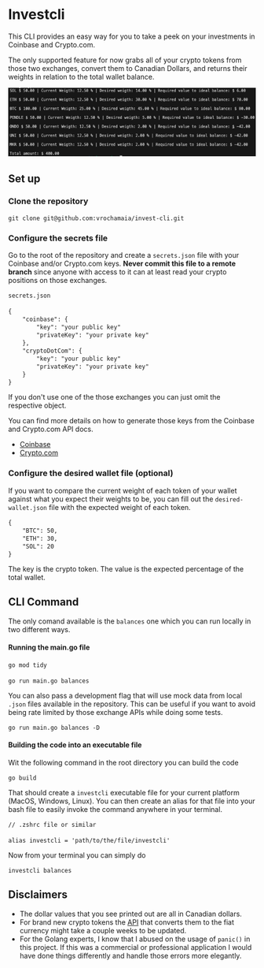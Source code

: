 # Investcli

This CLI provides an easy way for you to take a peek on your investments in Coinbase and Crypto.com.

The only supported feature for now grabs all of your crypto tokens from those two exchanges, convert them to Canadian Dollars, and returns their weights in relation to the total wallet balance.

![Command Output Screenshot](./command-output.png)

## Set up

### Clone the repository

```
git clone git@github.com:vrochamaia/invest-cli.git
```

### Configure the secrets file

Go to the root of the repository and create a `secrets.json` file with your Coinbase and/or Crypto.com keys. **Never commit this file to a remote branch** since anyone with access to it can at least read your crypto positions on those exchanges.

```
secrets.json

{
    "coinbase": {
        "key": "your public key"
        "privateKey": "your private key"
    },
    "cryptoDotCom": {
        "key": "your public key"
        "privateKey": "your private key"
    }
}
```

If you don't use one of the those exchanges you can just omit the respective object.

You can find more details on how to generate those keys from the Coinbase and Crypto.com API docs.

- [Coinbase](https://docs.cdp.coinbase.com/coinbase-app/docs/quickstart)
- [Crypto.com](https://exchange-docs.crypto.com/exchange/v1/rest-ws/index.html?javascript#generating-the-api-key)

### Configure the desired wallet file (optional)

If you want to compare the current weight of each token of your wallet against what you expect their weights to be, you can fill out the `desired-wallet.json` file with the expected weight of each token.

```
{
    "BTC": 50,
    "ETH": 30,
    "SOL": 20
}
```

The key is the crypto token. The value is the expected percentage of the total wallet.

## CLI Command

The only comand available is the `balances` one which you can run locally in two different ways.

#### Running the main.go file

```
go mod tidy

go run main.go balances
```

You can also pass a development flag that will use mock data from local `.json` files available in the repository. This can be useful if you want to avoid being rate limited by those exchange APIs while doing some tests.

```
go run main.go balances -D
```

#### Building the code into an executable file

Wit the following command in the root directory you can build the code

```
go build
```

That should create a `investcli` executable file for your current platform (MacOS, Windows, Linux). You can then create an alias for that file into your bash file to easily invoke the command anywhere in your terminal.

```
// .zshrc file or similar

alias investcli = 'path/to/the/file/investcli'
```

Now from your terminal you can simply do

```
investcli balances
```

## Disclaimers

- The dollar values that you see printed out are all in Canadian dollars.
- For brand new crypto tokens the [API](https://coinconvert.net/) that converts them to the fiat currency might take a couple weeks to be updated.
- For the Golang experts, I know that I abused on the usage of `panic()` in this project. If this was a commercial or professional application I would have done things differently and handle those errors more elegantly.
